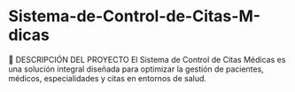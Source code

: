 # Sistema-de-Control-de-Citas-M-dicas
📌 DESCRIPCIÓN DEL PROYECTO El Sistema de Control de Citas Médicas es una solución integral diseñada para optimizar la gestión de pacientes, médicos, especialidades y citas en entornos de salud.

